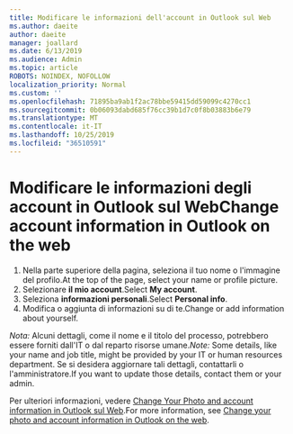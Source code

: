 ```yaml
---
title: Modificare le informazioni dell'account in Outlook sul Web
ms.author: daeite
author: daeite
manager: joallard
ms.date: 6/13/2019
ms.audience: Admin
ms.topic: article
ROBOTS: NOINDEX, NOFOLLOW
localization_priority: Normal
ms.custom: ''
ms.openlocfilehash: 71895ba9ab1f2ac78bbe59415dd59099c4270cc1
ms.sourcegitcommit: 0b06093dabd685f76cc39b1d7c0f8b03883b6e79
ms.translationtype: MT
ms.contentlocale: it-IT
ms.lasthandoff: 10/25/2019
ms.locfileid: "36510591"
---
```

# <a name="change-account-information-in-outlook-on-the-web"></a><span data-ttu-id="acfe6-102">Modificare le informazioni degli account in Outlook sul Web</span><span class="sxs-lookup"><span data-stu-id="acfe6-102">Change account information in Outlook on the web</span></span>

1. <span data-ttu-id="acfe6-103">Nella parte superiore della pagina, seleziona il tuo nome o l'immagine del profilo.</span><span class="sxs-lookup"><span data-stu-id="acfe6-103">At the top of the page, select your name or profile picture.</span></span>
1. <span data-ttu-id="acfe6-104">Selezionare **il mio account**.</span><span class="sxs-lookup"><span data-stu-id="acfe6-104">Select **My account**.</span></span>
1. <span data-ttu-id="acfe6-105">Seleziona **informazioni personali**.</span><span class="sxs-lookup"><span data-stu-id="acfe6-105">Select **Personal info**.</span></span>
1. <span data-ttu-id="acfe6-106">Modifica o aggiunta di informazioni su di te.</span><span class="sxs-lookup"><span data-stu-id="acfe6-106">Change or add information about yourself.</span></span>

<span data-ttu-id="acfe6-107">*Nota:* Alcuni dettagli, come il nome e il titolo del processo, potrebbero essere forniti dall'IT o dal reparto risorse umane.</span><span class="sxs-lookup"><span data-stu-id="acfe6-107">*Note:* Some details, like your name and job title, might be provided by your IT or human resources department.</span></span> <span data-ttu-id="acfe6-108">Se si desidera aggiornare tali dettagli, contattarli o l'amministratore.</span><span class="sxs-lookup"><span data-stu-id="acfe6-108">If you want to update those details, contact them or your admin.</span></span>

<span data-ttu-id="acfe6-109">Per ulteriori informazioni, vedere [Change Your Photo and account information in Outlook sul Web](https://support.office.com/article/b2dbb289-851d-4bed-93c3-3e136f5659ec).</span><span class="sxs-lookup"><span data-stu-id="acfe6-109">For more information, see [Change your photo and account information in Outlook on the web](https://support.office.com/article/b2dbb289-851d-4bed-93c3-3e136f5659ec).</span></span>